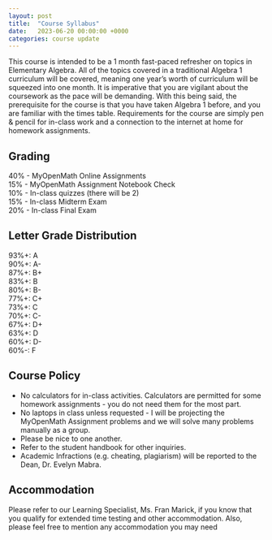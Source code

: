 ```yaml
---
layout: post
title:  "Course Syllabus"
date:   2023-06-20 00:00:00 +0000
categories: course update
---
```


This course is intended to be a 1 month fast-paced refresher on topics in Elementary Algebra. All of the topics covered in a traditional Algebra 1 curriculum will be covered, meaning one year’s worth of curriculum will be squeezed into one month. It is imperative that you are vigilant about the coursework as the pace will be demanding. With this being said, the prerequisite for the course is that you have taken Algebra 1 before, and you are familiar with the times table. Requirements for the course are simply pen & pencil for in-class work and a connection to the internet at home for homework assignments.

## Grading

40% - MyOpenMath Online Assignments  
15% - MyOpenMath Assignment Notebook Check  
10% - In-class quizzes (there will be 2)  
15% - In-class Midterm Exam  
20% - In-class Final Exam  

## Letter Grade Distribution

93%+: A  
90%+: A-  
87%+: B+  
83%+: B  
80%+: B-  
77%+: C+  
73%+: C  
70%+: C-  
67%+: D+  
63%+: D  
60%+: D-  
60%-: F  

## Course Policy

* No calculators for in-class activities. Calculators are permitted for some homework assignments - you do not need them for the most part.
* No laptops in class unless requested - I will be projecting the MyOpenMath Assignment problems and we will solve many problems manually as a group. 
* Please be nice to one another.
* Refer to the student handbook for other inquiries.
* Academic Infractions (e.g. cheating, plagiarism) will be reported to the Dean, Dr. Evelyn Mabra.

## Accommodation

Please refer to our Learning Specialist, Ms. Fran Marick, if you know that you qualify for extended time testing and other accommodation. Also, please feel free to mention any accommodation you may need

